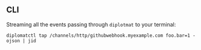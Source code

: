 

## CLI

Streaming all the events passing through `diplotmat` to your terminal:

```
diplomatctl tap /channels/http/githubwebhook.myexample.com foo.bar=1 -ojson | jid
```
